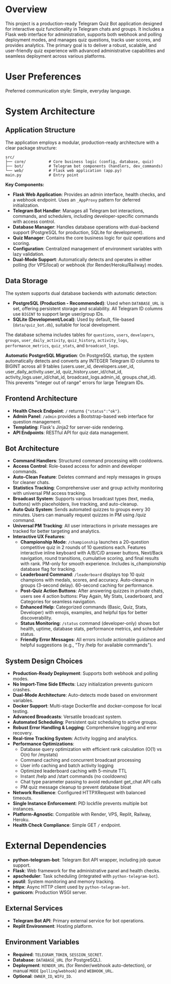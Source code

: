 # Overview

This project is a production-ready Telegram Quiz Bot application designed for interactive quiz functionality in Telegram chats and groups. It includes a Flask web interface for administration, supports both webhook and polling deployment modes, and manages quiz questions, tracks user scores, and provides analytics. The primary goal is to deliver a robust, scalable, and user-friendly quiz experience with advanced administrative capabilities and seamless deployment across various platforms.

# User Preferences

Preferred communication style: Simple, everyday language.

# System Architecture

## Application Structure
The application employs a modular, production-ready architecture with a clear package structure:
```
src/
├── core/          # Core business logic (config, database, quiz)
├── bot/           # Telegram bot components (handlers, dev_commands)
└── web/           # Flask web application (app.py)
main.py            # Entry point
```

**Key Components:**
- **Flask Web Application**: Provides an admin interface, health checks, and a webhook endpoint. Uses an `_AppProxy` pattern for deferred initialization.
- **Telegram Bot Handler**: Manages all Telegram bot interactions, commands, and schedulers, including developer-specific commands with access control.
- **Database Manager**: Handles database operations with dual-backend support (PostgreSQL for production, SQLite for development).
- **Quiz Manager**: Contains the core business logic for quiz operations and scoring.
- **Configuration**: Centralized management of environment variables with lazy validation.
- **Dual-Mode Support**: Automatically detects and operates in either polling (for VPS/local) or webhook (for Render/Heroku/Railway) modes.

## Data Storage
The system supports dual database backends with automatic detection:
-   **PostgreSQL (Production - Recommended)**: Used when `DATABASE_URL` is set, offering persistent storage and scalability. All Telegram ID columns use `BIGINT` to support large user/group IDs.
-   **SQLite (Development/Local)**: Used by default, file-based (`data/quiz_bot.db`), suitable for local development.

The database schema includes tables for `questions`, `users`, `developers`, `groups`, `user_daily_activity`, `quiz_history`, `activity_logs`, `performance_metrics`, `quiz_stats`, and `broadcast_logs`.

**Automatic PostgreSQL Migration**: On PostgreSQL startup, the system automatically detects and converts any INTEGER Telegram ID columns to BIGINT across all 9 tables (users.user_id, developers.user_id, user_daily_activity.user_id, quiz_history.user_id/chat_id, activity_logs.user_id/chat_id, broadcast_logs.admin_id, groups.chat_id). This prevents "integer out of range" errors for large Telegram IDs.

## Frontend Architecture
-   **Health Check Endpoint**: `/` returns `{"status":"ok"}`.
-   **Admin Panel**: `/admin` provides a Bootstrap-based web interface for question management.
-   **Templating**: Flask's Jinja2 for server-side rendering.
-   **API Endpoints**: RESTful API for quiz data management.

## Bot Architecture
-   **Command Handlers**: Structured command processing with cooldowns.
-   **Access Control**: Role-based access for admin and developer commands.
-   **Auto-Clean Feature**: Deletes command and reply messages in groups for cleaner chats.
-   **Statistics Tracking**: Comprehensive user and group activity monitoring with universal PM access tracking.
-   **Broadcast System**: Supports various broadcast types (text, media, buttons) with placeholders, live tracking, and auto-cleanup.
-   **Auto Quiz System**: Sends automated quizzes to groups every 30 minutes. Users can manually request quizzes in PM using /quiz command.
-   **Universal PM Tracking**: All user interactions in private messages are tracked for better targeting and analytics.
-   **Interactive UX Features**:
    - **Championship Mode**: `/championship` launches a 20-question competitive quiz in 2 rounds of 10 questions each. Features interactive inline keyboard with A/B/C/D answer buttons, Next/Back navigation, round transitions, cumulative scoring, and final results with rank. PM-only for smooth experience. Includes is_championship database flag for tracking.
    - **Leaderboard Command**: `/leaderboard` displays top 10 quiz champions with medals, scores, and accuracy. Auto-cleanup in groups (3-second delay). 60-second caching for performance.
    - **Post-Quiz Action Buttons**: After answering quizzes in private chats, users see 4 action buttons: Play Again, My Stats, Leaderboard, and Categories for seamless navigation.
    - **Enhanced Help**: Categorized commands (Basic, Quiz, Stats, Developer) with emojis, examples, and helpful tips for better discoverability.
    - **Status Monitoring**: `/status` command (developer-only) shows bot health, uptime, database stats, performance metrics, and scheduler status.
    - **Friendly Error Messages**: All errors include actionable guidance and helpful suggestions (e.g., "Try /help for available commands").

## System Design Choices
-   **Production-Ready Deployment**: Supports both webhook and polling modes.
-   **No Import-Time Side Effects**: Lazy initialization prevents gunicorn crashes.
-   **Dual-Mode Architecture**: Auto-detects mode based on environment variables.
-   **Docker Support**: Multi-stage Dockerfile and docker-compose for local testing.
-   **Advanced Broadcasts**: Versatile broadcast system.
-   **Automated Scheduling**: Persistent quiz scheduling to active groups.
-   **Robust Error Handling & Logging**: Comprehensive logging and error recovery.
-   **Real-time Tracking System**: Activity logging and analytics.
-   **Performance Optimizations**: 
    - Database query optimization with efficient rank calculation (O(1) vs O(n) for /mystats)
    - Command caching and concurrent broadcast processing
    - User info caching and batch activity logging
    - Optimized leaderboard caching with 5-minute TTL
    - Instant /help and /start commands (no cooldowns)
    - Chat type parameter passing to avoid redundant get_chat API calls
    - PM quiz message cleanup to prevent database bloat
-   **Network Resilience**: Configured HTTPXRequest with balanced timeouts.
-   **Single Instance Enforcement**: PID lockfile prevents multiple bot instances.
-   **Platform-Agnostic**: Compatible with Render, VPS, Replit, Railway, Heroku.
-   **Health Check Compliance**: Simple GET `/` endpoint.

# External Dependencies

-   **python-telegram-bot**: Telegram Bot API wrapper, including job queue support.
-   **Flask**: Web framework for the administrative panel and health checks.
-   **apscheduler**: Task scheduling (integrated with `python-telegram-bot`).
-   **psutil**: System monitoring and memory tracking.
-   **httpx**: Async HTTP client used by `python-telegram-bot`.
-   **gunicorn**: Production WSGI server.

## External Services
-   **Telegram Bot API**: Primary external service for bot operations.
-   **Replit Environment**: Hosting platform.

## Environment Variables
-   **Required**: `TELEGRAM_TOKEN`, `SESSION_SECRET`.
-   **Database**: `DATABASE_URL` (for PostgreSQL).
-   **Deployment**: `RENDER_URL` (for Render/webhook auto-detection), or manual `MODE` (`polling`/`webhook`) and `WEBHOOK_URL`.
-   **Optional**: `OWNER_ID`, `WIFU_ID`.